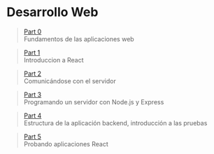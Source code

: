 # Desarrollo Web

> [Part 0](https://github.com/martinwilches/full_stack_open/tree/main/part_0) <br>
> Fundamentos de las aplicaciones web

> [Part 1](https://github.com/martinwilches/full_stack_open/tree/main/part_1) <br>
> Introduccion a React

> [Part 2](https://github.com/martinwilches/full_stack_open/tree/main/part_2) <br>
> Comunicándose con el servidor

> [Part 3](https://github.com/martinwilches/full_stack_open/tree/main/part_3) <br>
> Programando un servidor con Node.js y Express

> [Part 4](https://github.com/martinwilches/full_stack_open/tree/main/part_4) <br>
> Estructura de la aplicación backend, introducción a las pruebas

> [Part 5](https://github.com/martinwilches/full_stack_open/tree/main/part_5) <br>
> Probando aplicaciones React
